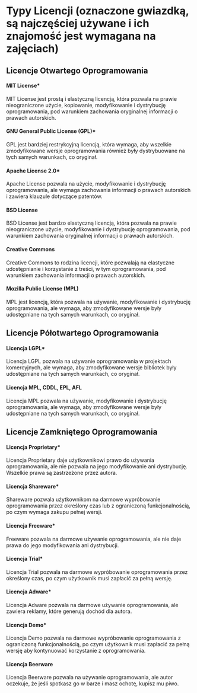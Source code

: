 # Typy Licencji (oznaczone gwiazdką, są najczęściej używane i ich znajomość jest wymagana na zajęciach)
## Licencje Otwartego Oprogramowania
#### MIT License*
MIT License jest prostą i elastyczną licencją, która pozwala na prawie nieograniczone użycie, kopiowanie, modyfikowanie i dystrybucję oprogramowania, pod warunkiem zachowania oryginalnej informacji o prawach autorskich.
#### GNU General Public License (GPL)*
GPL jest bardziej restrykcyjną licencją, która wymaga, aby wszelkie zmodyfikowane wersje oprogramowania również były dystrybuowane na tych samych warunkach, co oryginał.
#### Apache License 2.0*
Apache License pozwala na użycie, modyfikowanie i dystrybucję oprogramowania, ale wymaga zachowania informacji o prawach autorskich i zawiera klauzule dotyczące patentów.
#### BSD License
BSD License jest bardzo elastyczną licencją, która pozwala na prawie nieograniczone użycie, modyfikowanie i dystrybucję oprogramowania, pod warunkiem zachowania oryginalnej informacji o prawach autorskich.
#### Creative Commons
Creative Commons to rodzina licencji, które pozwalają na elastyczne udostępnianie i korzystanie z treści, w tym oprogramowania, pod warunkiem zachowania informacji o prawach autorskich.
#### Mozilla Public License (MPL)
MPL jest licencją, która pozwala na używanie, modyfikowanie i dystrybucję oprogramowania, ale wymaga, aby zmodyfikowane wersje były udostępniane na tych samych warunkach, co oryginał.
## Licencje Półotwartego Oprogramowania
#### Licencja LGPL*
Licencja LGPL pozwala na używanie oprogramowania w projektach komercyjnych, ale wymaga, aby zmodyfikowane wersje bibliotek były udostępniane na tych samych warunkach, co oryginał.
#### Licencja MPL, CDDL, EPL, AFL
Licencja MPL pozwala na używanie, modyfikowanie i dystrybucję oprogramowania, ale wymaga, aby zmodyfikowane wersje były udostępniane na tych samych warunkach, co oryginał.
## Licencje Zamkniętego Oprogramowania
#### Licencja Proprietary*
Licencja Proprietary daje użytkownikowi prawo do używania oprogramowania, ale nie pozwala na jego modyfikowanie ani dystrybucję. Wszelkie prawa są zastrzeżone przez autora.
#### Licencja Shareware*
Shareware pozwala użytkownikom na darmowe wypróbowanie oprogramowania przez określony czas lub z ograniczoną funkcjonalnością, po czym wymaga zakupu pełnej wersji.
#### Licencja Freeware*
Freeware pozwala na darmowe używanie oprogramowania, ale nie daje prawa do jego modyfikowania ani dystrybucji.
#### Licencja Trial*
Licencja Trial pozwala na darmowe wypróbowanie oprogramowania przez określony czas, po czym użytkownik musi zapłacić za pełną wersję.
#### Licencja Adware*
Licencja Adware pozwala na darmowe używanie oprogramowania, ale zawiera reklamy, które generują dochód dla autora.
#### Licencja Demo*
Licencja Demo pozwala na darmowe wypróbowanie oprogramowania z ograniczoną funkcjonalnością, po czym użytkownik musi zapłacić za pełną wersję aby kontynuować korzystanie z oprogramowania.
#### Licencja Beerware
Licencja Beerware pozwala na używanie oprogramowania, ale autor oczekuje, że jeśli spotkasz go w barze i masz ochotę, kupisz mu piwo.